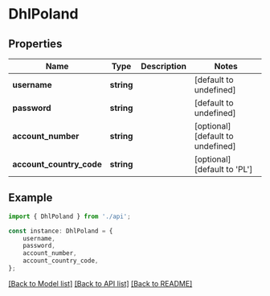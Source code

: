 # DhlPoland


## Properties

Name | Type | Description | Notes
------------ | ------------- | ------------- | -------------
**username** | **string** |  | [default to undefined]
**password** | **string** |  | [default to undefined]
**account_number** | **string** |  | [optional] [default to undefined]
**account_country_code** | **string** |  | [optional] [default to 'PL']

## Example

```typescript
import { DhlPoland } from './api';

const instance: DhlPoland = {
    username,
    password,
    account_number,
    account_country_code,
};
```

[[Back to Model list]](../README.md#documentation-for-models) [[Back to API list]](../README.md#documentation-for-api-endpoints) [[Back to README]](../README.md)
